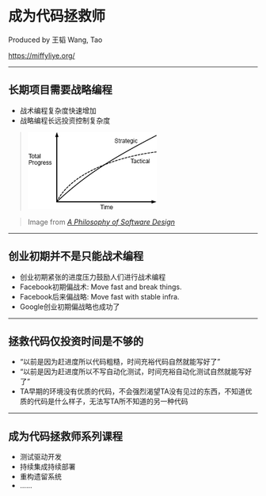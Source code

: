 # 成为代码拯救师

Produced by 王韬 Wang, Tao

https://miffyliye.org/

---

## 长期项目需要战略编程

* 战术编程复杂度快速增加
* 战略编程长远投资控制复杂度

> <img class="plain"  src="strategic-vs-tactical.jpeg"/>

> Image from *[A Philosophy of Software Design](https://book.douban.com/subject/30218046/)*

---

## 创业初期并不是只能战术编程

* 创业初期紧张的进度压力鼓励人们进行战术编程
* Facebook初期偏战术: Move fast and break things.
* Facebook后来偏战略: Move fast with stable infra.
* Google创业初期偏战略也成功了

---

## 拯救代码仅投资时间是不够的

* “以前是因为赶进度所以代码粗糙，时间充裕代码自然就能写好了”
* “以前是因为赶进度所以不写自动化测试，时间充裕自动化测试自然就能写好了”
* TA早期的环境没有优质的代码，不会强烈渴望TA没有见过的东西，不知道优质的代码是什么样子，无法写TA所不知道的另一种代码

---

## 成为代码拯救师系列课程

* 测试驱动开发
* 持续集成持续部署
* 重构遗留系统
* ......

